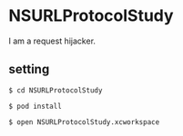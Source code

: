 # NSURLProtocolStudy

I am a request hijacker.


## setting

```
$ cd NSURLProtocolStudy

$ pod install

$ open NSURLProtocolStudy.xcworkspace

```